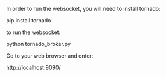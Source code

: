 In order to run the websocket, you will need to install tornado:

pip install tornado

to run the websocket:

python tornado_broker.py


Go to your web browser and enter:

http://localhost:9090/
